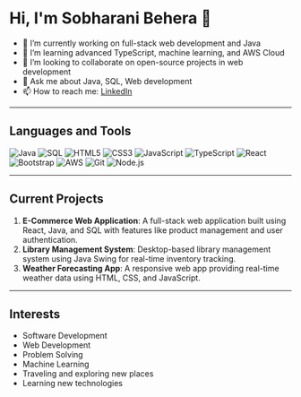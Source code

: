 # Hi, I'm Sobharani Behera 👋

- 🔭 I’m currently working on full-stack web development and Java
- 🌱 I’m learning advanced TypeScript, machine learning, and AWS Cloud
- 👯 I’m looking to collaborate on open-source projects in web development
- 💬 Ask me about Java, SQL, Web development
- 📫 How to reach me: [LinkedIn](https://www.linkedin.com/in/sobharani-behera-780140284/)

---

## Languages and Tools

![Java](https://img.shields.io/badge/-Java-007396?logo=java&logoColor=white&style=flat-square)
![SQL](https://img.shields.io/badge/-SQL-003B57?logo=sqlite&logoColor=white&style=flat-square)
![HTML5](https://img.shields.io/badge/-HTML5-E34F26?logo=html5&logoColor=white&style=flat-square)
![CSS3](https://img.shields.io/badge/-CSS3-1572B6?logo=css3&logoColor=white&style=flat-square)
![JavaScript](https://img.shields.io/badge/-JavaScript-F7DF1E?logo=javascript&logoColor=black&style=flat-square)
![TypeScript](https://img.shields.io/badge/-TypeScript-007ACC?logo=typescript&logoColor=white&style=flat-square)
![React](https://img.shields.io/badge/-React-61DAFB?logo=react&logoColor=ffffff&style=flat-square)
![Bootstrap](https://img.shields.io/badge/-Bootstrap-563D7C?logo=bootstrap&logoColor=white&style=flat-square)
![AWS](https://img.shields.io/badge/-AWS-232F3E?logo=amazon-aws&logoColor=white&style=flat-square)
![Git](https://img.shields.io/badge/-Git-F05032?logo=git&logoColor=white&style=flat-square)
![Node.js](https://img.shields.io/badge/-Node.js-339933?logo=node.js&logoColor=white&style=flat-square)

---

## Current Projects

1. **E-Commerce Web Application**: A full-stack web application built using React, Java, and SQL with features like product management and user authentication.
2. **Library Management System**: Desktop-based library management system using Java Swing for real-time inventory tracking.
3. **Weather Forecasting App**: A responsive web app providing real-time weather data using HTML, CSS, and JavaScript.

---

## Interests

- Software Development
- Web Development
- Problem Solving
- Machine Learning
- Traveling and exploring new places
- Learning new technologies
